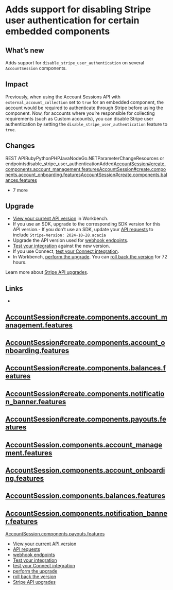 # Adds support for disabling Stripe user authentication for certain embedded components

## What’s new

Adds support for `disable_stripe_user_authentication` on several
`AccountSession` components.

## Impact

Previously, when using the Account Sessions API with
`external_account_collection` set to `true` for an embedded component, the
account would be required to authenticate through Stripe before using the
component. Now, for accounts where you’re responsible for collecting
requirements (such as Custom accounts), you can disable Stripe user
authentication by setting the `disable_stripe_user_authentication` feature to
`true`.

## Changes

REST APIRubyPythonPHPJavaNodeGo.NETParameterChangeResources or
endpointsdisable_stripe_user_authenticationAdded[AccountSession#create.components.account_management.features](https://docs.stripe.com/api/account_sessions/create#create_account_session-components-account_management-features)[AccountSession#create.components.account_onboarding.features](https://docs.stripe.com/api/account_sessions/create#create_account_session-components-account_onboarding-features)[AccountSession#create.components.balances.features](https://docs.stripe.com/api/account_sessions/create#create_account_session-components-balances-features)
+ 7 more
## Upgrade

- [View your current API
version](https://docs.stripe.com/upgrades#view-your-api-version-and-the-latest-available-upgrade-in-workbench)
in Workbench.
- If you use an SDK, upgrade to the corresponding SDK version for this API
version.- If you don’t use an SDK, update your [API
requests](https://docs.stripe.com/api/versioning) to include `Stripe-Version:
2024-10-28.acacia`
- Upgrade the API version used for [webhook
endpoints](https://docs.stripe.com/webhooks/versioning).
- [Test your integration](https://docs.stripe.com/testing) against the new
version.
- If you use Connect, [test your Connect
integration](https://docs.stripe.com/connect/testing).
- In Workbench, [perform the
upgrade](https://docs.stripe.com/upgrades#perform-the-upgrade). You can [roll
back the version](https://docs.stripe.com/upgrades#roll-back-your-api-version)
for 72 hours.

Learn more about [Stripe API upgrades](https://docs.stripe.com/upgrades).

## Links

-
[AccountSession#create.components.account_management.features](https://docs.stripe.com/api/account_sessions/create#create_account_session-components-account_management-features)
-
[AccountSession#create.components.account_onboarding.features](https://docs.stripe.com/api/account_sessions/create#create_account_session-components-account_onboarding-features)
-
[AccountSession#create.components.balances.features](https://docs.stripe.com/api/account_sessions/create#create_account_session-components-balances-features)
-
[AccountSession#create.components.notification_banner.features](https://docs.stripe.com/api/account_sessions/create#create_account_session-components-notification_banner-features)
-
[AccountSession#create.components.payouts.features](https://docs.stripe.com/api/account_sessions/create#create_account_session-components-payouts-features)
-
[AccountSession.components.account_management.features](https://docs.stripe.com/api/account_sessions/object#account_session_object-components-account_management-features)
-
[AccountSession.components.account_onboarding.features](https://docs.stripe.com/api/account_sessions/object#account_session_object-components-account_onboarding-features)
-
[AccountSession.components.balances.features](https://docs.stripe.com/api/account_sessions/object#account_session_object-components-balances-features)
-
[AccountSession.components.notification_banner.features](https://docs.stripe.com/api/account_sessions/object#account_session_object-components-notification_banner-features)
-
[AccountSession.components.payouts.features](https://docs.stripe.com/api/account_sessions/object#account_session_object-components-payouts-features)
- [View your current API
version](https://docs.stripe.com/upgrades#view-your-api-version-and-the-latest-available-upgrade-in-workbench)
- [API requests](https://docs.stripe.com/api/versioning)
- [webhook endpoints](https://docs.stripe.com/webhooks/versioning)
- [Test your integration](https://docs.stripe.com/testing)
- [test your Connect integration](https://docs.stripe.com/connect/testing)
- [perform the upgrade](https://docs.stripe.com/upgrades#perform-the-upgrade)
- [roll back the
version](https://docs.stripe.com/upgrades#roll-back-your-api-version)
- [Stripe API upgrades](https://docs.stripe.com/upgrades)
